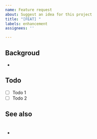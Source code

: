 ```yaml
---
name: Feature request
about: Suggest an idea for this project
title: "[FEAT] "
labels: enhancement
assignees: ''

---
```


## Backgroud
-

## Todo
- [ ] Todo 1
- [ ] Todo 2

## See also
- #

